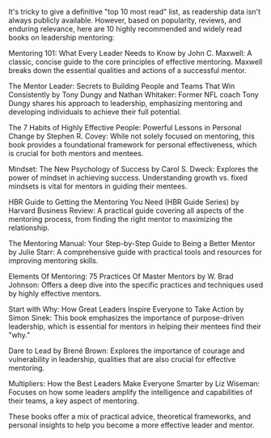 It's tricky to give a definitive "top 10 most read" list, as readership data isn't always publicly available. However, based on popularity, reviews, and enduring relevance, here are 10 highly recommended and widely read books on leadership mentoring:

Mentoring 101: What Every Leader Needs to Know by John C. Maxwell: A classic, concise guide to the core principles of effective mentoring. Maxwell breaks down the essential qualities and actions of a successful mentor.

The Mentor Leader: Secrets to Building People and Teams That Win Consistently by Tony Dungy and Nathan Whitaker: Former NFL coach Tony Dungy shares his approach to leadership, emphasizing mentoring and developing individuals to achieve their full potential.

The 7 Habits of Highly Effective People: Powerful Lessons in Personal Change by Stephen R. Covey: While not solely focused on mentoring, this book provides a foundational framework for personal effectiveness, which is crucial for both mentors and mentees.

Mindset: The New Psychology of Success by Carol S. Dweck: Explores the power of mindset in achieving success. Understanding growth vs. fixed mindsets is vital for mentors in guiding their mentees.

HBR Guide to Getting the Mentoring You Need (HBR Guide Series) by Harvard Business Review: A practical guide covering all aspects of the mentoring process, from finding the right mentor to maximizing the relationship.

The Mentoring Manual: Your Step-by-Step Guide to Being a Better Mentor by Julie Starr: A comprehensive guide with practical tools and resources for improving mentoring skills.

Elements Of Mentoring: 75 Practices Of Master Mentors by W. Brad Johnson: Offers a deep dive into the specific practices and techniques used by highly effective mentors.

Start with Why: How Great Leaders Inspire Everyone to Take Action by Simon Sinek: This book emphasizes the importance of purpose-driven leadership, which is essential for mentors in helping their mentees find their "why."

Dare to Lead by Brené Brown: Explores the importance of courage and vulnerability in leadership, qualities that are also crucial for effective mentoring.

Multipliers: How the Best Leaders Make Everyone Smarter by Liz Wiseman: Focuses on how some leaders amplify the intelligence and capabilities of their teams, a key aspect of mentoring.

These books offer a mix of practical advice, theoretical frameworks, and personal insights to help you become a more effective leader and mentor.